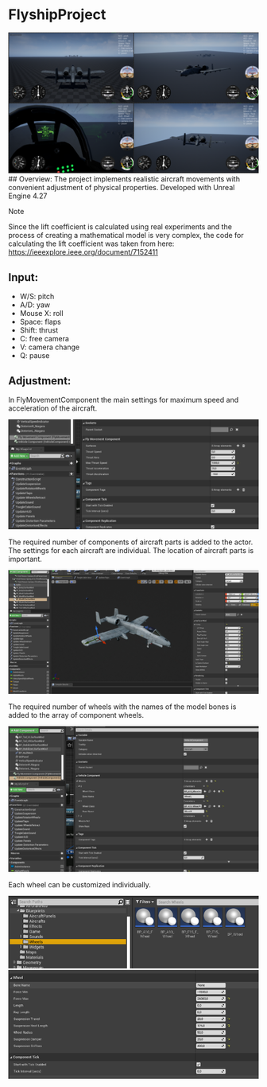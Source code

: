 # FlyshipProject
<div id="header" align="center">
  <img src="/Photos/Preview.png"/>
</div>
## Overview:
The project implements realistic aircraft movements with convenient adjustment of physical properties.
Developed with Unreal Engine 4.27

> [!NOTE]
> Since the lift coefficient is calculated using real experiments and the process of creating a mathematical model is very complex, the code for calculating the lift coefficient was taken from here:
> https://ieeexplore.ieee.org/document/7152411

## Input:
- W/S: pitch
- A/D: yaw
- Mouse X: roll
- Space: flaps
- Shift: thrust
- C: free camera
- V: camera change
- Q: pause

## Adjustment:
In FlyMovementComponent the main settings for maximum speed and acceleration of the aircraft. 

<div id="header" align="center">
  <img src="/Photos/FlyComponentSettings.png"/>
</div>

The required number of components of aircraft parts is added to the actor. The settings for each aircraft are individual.
The location of aircraft parts is important.

<div id="header" align="center">
  <img src="/Photos/SurfaceWind.png""/>
</div>

The required number of wheels with the names of the model bones is added to the array of component wheels.

<div id="header" align="center">
  <img src="/Photos/Wheels.png""/>
</div>

Each wheel can be customized individually.

<div id="header" align="center">
  <img src="/Photos/Wheels_1.png""/>
</div>
<div id="header" align="center">
  <img src="/Photos/Wheels_2.png""/>
</div>
